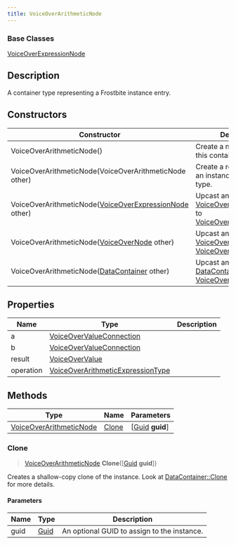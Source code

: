 ```yaml
---
title: VoiceOverArithmeticNode
---
```

### Base Classes

[VoiceOverExpressionNode](VoiceOverExpressionNode)

## Description

A container type representing a Frostbite instance entry.

## Constructors

| Constructor                                                                        | Description                                                                                                                           |
| ---------------------------------------------------------------------------------- | ------------------------------------------------------------------------------------------------------------------------------------- |
| VoiceOverArithmeticNode()                                                          | Create a new instance of this container type.                                                                                         |
| VoiceOverArithmeticNode(VoiceOverArithmeticNode other)                             | Create a reference copy of an instance of the same type.                                                                              |
| VoiceOverArithmeticNode([VoiceOverExpressionNode](VoiceOverExpressionNode) other)  | Upcast an instance of type [VoiceOverExpressionNode](VoiceOverExpressionNode) to [VoiceOverArithmeticNode](VoiceOverArithmeticNode).  |
| VoiceOverArithmeticNode([VoiceOverNode](VoiceOverNode) other)                      | Upcast an instance of type [VoiceOverNode](VoiceOverNode) to [VoiceOverArithmeticNode](VoiceOverArithmeticNode).                      |
| VoiceOverArithmeticNode([DataContainer](/vext/ref/shared/class/datacontainer) other) | Upcast an instance of type [DataContainer](/vext/ref/shared/class/datacontainer) to [VoiceOverArithmeticNode](VoiceOverArithmeticNode). |

## Properties

| Name      | Type                                                                   | Description |
| --------- | ---------------------------------------------------------------------- | ----------- |
| a         | [VoiceOverValueConnection](VoiceOverValueConnection)                   |             |
| b         | [VoiceOverValueConnection](VoiceOverValueConnection)                   |             |
| result    | [VoiceOverValue](VoiceOverValue)                                       |             |
| operation | [VoiceOverArithmeticExpressionType](VoiceOverArithmeticExpressionType) |             |

## Methods

| Type                                               | Name            | Parameters                                     |
| -------------------------------------------------- | --------------- | ---------------------------------------------- |
| [VoiceOverArithmeticNode](VoiceOverArithmeticNode) | [Clone](#clone) | \[[Guid](/vext/ref/shared/class/guid) **guid**\] |

### Clone

> [VoiceOverArithmeticNode](VoiceOverArithmeticNode) **Clone**(\[[Guid](/vext/ref/shared/class/guid) **guid**\])

Creates a shallow-copy clone of the instance. Look at [DataContainer::Clone](/vext/ref/shared/class/datacontainer#clone) for more details.

#### Parameters

| Name | Type         | Description                                 |
| ---- | ------------ | ------------------------------------------- |
| guid | [Guid](Guid) | An optional GUID to assign to the instance. |
